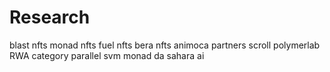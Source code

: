 # Research
blast nfts
monad nfts
fuel nfts
bera nfts
animoca partners
scroll
polymerlab
RWA category
parallel
svm
monad da
sahara ai
